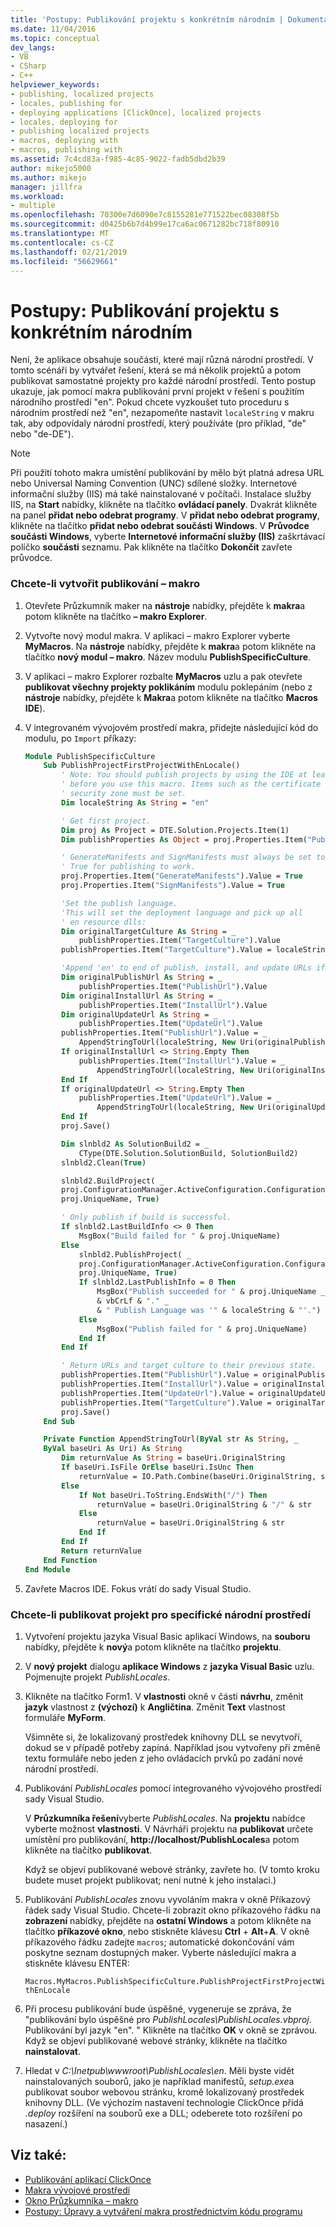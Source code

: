 ```yaml
---
title: 'Postupy: Publikování projektu s konkrétním národním | Dokumentace Microsoftu'
ms.date: 11/04/2016
ms.topic: conceptual
dev_langs:
- VB
- CSharp
- C++
helpviewer_keywords:
- publishing, localized projects
- locales, publishing for
- deploying applications [ClickOnce], localized projects
- locales, deploying for
- publishing localized projects
- macros, deploying with
- macros, publishing with
ms.assetid: 7c4cd83a-f985-4c85-9022-fadb5dbd2b39
author: mikejo5000
ms.author: mikejo
manager: jillfra
ms.workload:
- multiple
ms.openlocfilehash: 70300e7d6090e7c8155281e771522bec08308f5b
ms.sourcegitcommit: d0425b6b7d4b99e17ca6ac0671282bc718f80910
ms.translationtype: MT
ms.contentlocale: cs-CZ
ms.lasthandoff: 02/21/2019
ms.locfileid: "56629661"
---
```

# <a name="how-to-publish-a-project-that-has-a-specific-locale"></a>Postupy: Publikování projektu s konkrétním národním
Není, že aplikace obsahuje součásti, které mají různá národní prostředí. V tomto scénáři by vytvářet řešení, která se má několik projektů a potom publikovat samostatné projekty pro každé národní prostředí. Tento postup ukazuje, jak pomocí makra publikování první projekt v řešení s použitím národního prostředí "en". Pokud chcete vyzkoušet tuto proceduru s národním prostředí než "en", nezapomeňte nastavit `localeString` v makru tak, aby odpovídaly národní prostředí, který používáte (pro příklad, "de" nebo "de-DE").

> [!NOTE]
>  Při použití tohoto makra umístění publikování by mělo být platná adresa URL nebo Universal Naming Convention (UNC) sdílené složky. Internetové informační služby (IIS) má také nainstalované v počítači. Instalace služby IIS, na **Start** nabídky, klikněte na tlačítko **ovládací panely**. Dvakrát klikněte na panel **přidat nebo odebrat programy**. V **přidat nebo odebrat programy**, klikněte na tlačítko **přidat nebo odebrat součásti Windows**. V **Průvodce součásti Windows**, vyberte **Internetové informační služby (IIS)** zaškrtávací políčko **součásti** seznamu. Pak klikněte na tlačítko **Dokončit** zavřete průvodce.

### <a name="to-create-the-publishing-macro"></a>Chcete-li vytvořit publikování – makro

1.  Otevřete Průzkumník maker na **nástroje** nabídky, přejděte k **makra**a potom klikněte na tlačítko **– makro Explorer**.

2.  Vytvořte nový modul makra. V aplikaci – makro Explorer vyberte **MyMacros**. Na **nástroje** nabídky, přejděte k **makra**a potom klikněte na tlačítko **nový modul – makro**. Název modulu **PublishSpecificCulture**.

3.  V aplikaci – makro Explorer rozbalte **MyMacros** uzlu a pak otevřete **publikovat všechny projekty poklikáním** modulu poklepáním (nebo z **nástroje** nabídky, přejděte k **Makra**a potom klikněte na tlačítko **Macros IDE**).

4.  V integrovaném vývojovém prostředí makra, přidejte následující kód do modulu, po `Import` příkazy:

    ```vb
    Module PublishSpecificCulture
        Sub PublishProjectFirstProjectWithEnLocale()
            ' Note: You should publish projects by using the IDE at least once
            ' before you use this macro. Items such as the certificate and the
            ' security zone must be set.
            Dim localeString As String = "en"

            ' Get first project.
            Dim proj As Project = DTE.Solution.Projects.Item(1)
            Dim publishProperties As Object = proj.Properties.Item("Publish").Value

            ' GenerateManifests and SignManifests must always be set to
            ' True for publishing to work.
            proj.Properties.Item("GenerateManifests").Value = True
            proj.Properties.Item("SignManifests").Value = True

            'Set the publish language.
            'This will set the deployment language and pick up all
            ' en resource dlls:
            Dim originalTargetCulture As String = _
                publishProperties.Item("TargetCulture").Value
            publishProperties.Item("TargetCulture").Value = localeString

            'Append 'en' to end of publish, install, and update URLs if needed:
            Dim originalPublishUrl As String = _
                publishProperties.Item("PublishUrl").Value
            Dim originalInstallUrl As String = _
                publishProperties.Item("InstallUrl").Value
            Dim originalUpdateUrl As String = _
                publishProperties.Item("UpdateUrl").Value
            publishProperties.Item("PublishUrl").Value = _
                AppendStringToUrl(localeString, New Uri(originalPublishUrl))
            If originalInstallUrl <> String.Empty Then
                publishProperties.Item("InstallUrl").Value = _
                    AppendStringToUrl(localeString, New Uri(originalInstallUrl))
            End If
            If originalUpdateUrl <> String.Empty Then
                publishProperties.Item("UpdateUrl").Value = _
                    AppendStringToUrl(localeString, New Uri(originalUpdateUrl))
            End If
            proj.Save()

            Dim slnbld2 As SolutionBuild2 = _
                CType(DTE.Solution.SolutionBuild, SolutionBuild2)
            slnbld2.Clean(True)

            slnbld2.BuildProject( _
            proj.ConfigurationManager.ActiveConfiguration.ConfigurationName, _
            proj.UniqueName, True)

            ' Only publish if build is successful.
            If slnbld2.LastBuildInfo <> 0 Then
                MsgBox("Build failed for " & proj.UniqueName)
            Else
                slnbld2.PublishProject( _
                proj.ConfigurationManager.ActiveConfiguration.ConfigurationName, _
                proj.UniqueName, True)
                If slnbld2.LastPublishInfo = 0 Then
                    MsgBox("Publish succeeded for " & proj.UniqueName _
                    & vbCrLf & "." _
                    & " Publish Language was '" & localeString & "'.")
                Else
                    MsgBox("Publish failed for " & proj.UniqueName)
                End If
            End If

            ' Return URLs and target culture to their previous state.
            publishProperties.Item("PublishUrl").Value = originalPublishUrl
            publishProperties.Item("InstallUrl").Value = originalInstallUrl
            publishProperties.Item("UpdateUrl").Value = originalUpdateUrl
            publishProperties.Item("TargetCulture").Value = originalTargetCulture
            proj.Save()
        End Sub

        Private Function AppendStringToUrl(ByVal str As String, _
        ByVal baseUri As Uri) As String
            Dim returnValue As String = baseUri.OriginalString
            If baseUri.IsFile OrElse baseUri.IsUnc Then
                returnValue = IO.Path.Combine(baseUri.OriginalString, str)
            Else
                If Not baseUri.ToString.EndsWith("/") Then
                    returnValue = baseUri.OriginalString & "/" & str
                Else
                    returnValue = baseUri.OriginalString & str
                End If
            End If
            Return returnValue
        End Function
    End Module
    ```

5.  Zavřete Macros IDE. Fokus vrátí do sady Visual Studio.

### <a name="to-publish-a-project-for-a-specific-locale"></a>Chcete-li publikovat projekt pro specifické národní prostředí

1.  Vytvoření projektu jazyka Visual Basic aplikací Windows, na **souboru** nabídky, přejděte k **nový**a potom klikněte na tlačítko **projektu**.

2.  V **nový projekt** dialogu **aplikace Windows** z **jazyka Visual Basic** uzlu. Pojmenujte projekt *PublishLocales*.

3.  Klikněte na tlačítko Form1. V **vlastnosti** okně v části **návrhu**, změnit **jazyk** vlastnost z **(výchozí)** k **Angličtina**. Změnit **Text** vlastnost formuláře **MyForm**.

     Všimněte si, že lokalizovaný prostředek knihovny DLL se nevytvoří, dokud se v případě potřeby zapíná. Například jsou vytvořeny při změně textu formuláře nebo jeden z jeho ovládacích prvků po zadání nové národní prostředí.

4.  Publikování *PublishLocales* pomocí integrovaného vývojového prostředí sady Visual Studio.

     V **Průzkumníka řešení**vyberte *PublishLocales*. Na **projektu** nabídce vyberte možnost **vlastnosti**. V Návrháři projektu na **publikovat** určete umístění pro publikování, **http://localhost/PublishLocales**a potom klikněte na tlačítko **publikovat**.

     Když se objeví publikované webové stránky, zavřete ho. (V tomto kroku budete muset projekt publikovat; není nutné k jeho instalaci.)

5.  Publikování *PublishLocales* znovu vyvoláním makra v okně Příkazový řádek sady Visual Studio. Chcete-li zobrazit okno příkazového řádku na **zobrazení** nabídky, přejděte na **ostatní Windows** a potom klikněte na tlačítko **příkazové okno**, nebo stiskněte klávesu **Ctrl** + **Alt**+**A**. V okně příkazového řádku zadejte `macros`; automatické dokončování vám poskytne seznam dostupných maker. Vyberte následující makra a stiskněte klávesu ENTER:

     `Macros.MyMacros.PublishSpecificCulture.PublishProjectFirstProjectWithEnLocale`

6.  Při procesu publikování bude úspěšné, vygeneruje se zpráva, že "publikování bylo úspěšné pro *PublishLocales\PublishLocales.vbproj*. Publikování byl jazyk "en". " Klikněte na tlačítko **OK** v okně se zprávou. Když se objeví publikované webové stránky, klikněte na tlačítko **nainstalovat**.

7.  Hledat v *C:\Inetpub\wwwroot\PublishLocales\en*. Měli byste vidět nainstalovaných souborů, jako je například manifestů, *setup.exe*a publikovat soubor webovou stránku, kromě lokalizovaný prostředek knihovny DLL. (Ve výchozím nastavení technologie ClickOnce přidá *.deploy* rozšíření na souborů exe a DLL; odeberete toto rozšíření po nasazení.)

## <a name="see-also"></a>Viz také:
- [Publikování aplikací ClickOnce](../deployment/publishing-clickonce-applications.md)
- [Makra vývojové prostředí](/previous-versions/visualstudio/visual-studio-2010/fb30sxt3(v=vs.100))
- [Okno Průzkumníka – makro](/previous-versions/visualstudio/visual-studio-2010/wwkx67sw(v=vs.100))
- [Postupy: Úpravy a vytváření makra prostřednictvím kódu programu](/previous-versions/visualstudio/visual-studio-2010/k91y6132(v=vs.100))